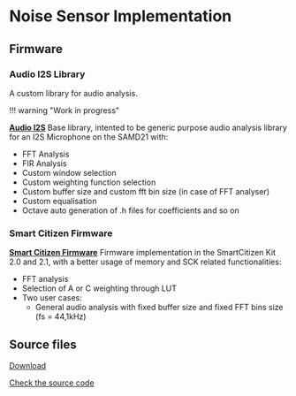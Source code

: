 Noise Sensor Implementation
===========================

## Firmware

### Audio I2S Library

A custom library for audio analysis.

!!! warning "Work in progress"

**[Audio I2S](https://github.com/oscgonfer/AudioI2S)**
Base library, intented to be generic purpose audio analysis library for an I2S Microphone on the SAMD21 with:

- FFT Analysis
- FIR Analysis
- Custom window selection
- Custom weighting function selection
- Custom buffer size and custom fft bin size (in case of FFT analyser)
- Custom equalisation
- Octave auto generation of .h files for coefficients and so on

### Smart Citizen Firmware

**[Smart Citizen Firmware](https://github.com/fablabbcn/smartcitizen-kit-20)**
Firmware implementation in the SmartCitizen Kit 2.0 and 2.1, with a better usage of memory and SCK related functionalities:

- FFT analysis
- Selection of A or C weighting through LUT
- Two user cases:
    - General audio analysis with fixed buffer size and fixed FFT bins size (fs = 44,1kHz)

## Source files

<a class="github-button" data-size="large" href="https://github.com/fablabbcn/smartcitizen-kit-audio/archive/master.zip" data-icon="octicon-cloud-download" aria-label="Download from GitHub">Download</a>

<a class="github-button" data-size="large" href="https://github.com/fablabbcn/smartcitizen-kit-audio" aria-label="Check the source code">Check the source code</a>
